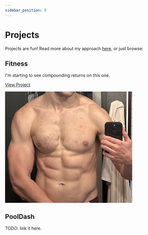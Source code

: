 ```yaml
---
sidebar_position: 0
---
```


# Projects

Projects are fun! Read more about my approach [here](approach), or just browse:

## Fitness

I'm starting to see compounding returns on this one.

[View Project](fitness)

![Flexing](./fitness/pics/flex_down_crop.jpeg)

## PoolDash

TODO: link it here.
